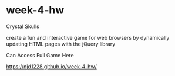 # week-4-hw
Crystal Skulls

create a fun and interactive game for web browsers by dynamically updating HTML pages with the jQuery library

Can Access Full Game Here

https://njd1228.github.io/week-4-hw/
